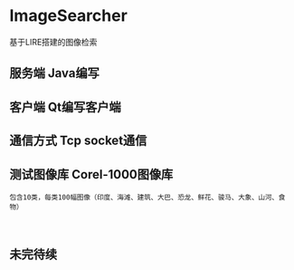 # ImageSearcher
基于LIRE搭建的图像检索

## 服务端 Java编写

## 客户端 Qt编写客户端

## 通信方式 Tcp socket通信

## 测试图像库  Corel-1000图像库
    包含10类，每类100幅图像（印度、海滩、建筑、大巴、恐龙、鲜花、骏马、大象、山河、食物）
    
## 未完待续
